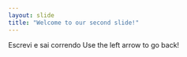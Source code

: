 ```yaml
---
layout: slide
title: "Welcome to our second slide!"
---
```

Escrevi e sai correndo
Use the left arrow to go back!
